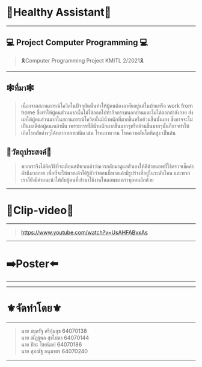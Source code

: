 # 💖Healthy Assistant💖
-------
## 💻 Project Computer Programming 💻
>🎗Computer Programming Project KMITL 2/2021🎗
-------
## 🕸ที่มา🕸
>เนื่องจากสถานการณ์โควิดในปัจจุบันนั้นทำให้ผู้คนต้องอาศัยอยู่แต่ในบ้านหรือ work from home ซึ่งทำให้ผู้คนส่วนมากนั้นไม่ได้ออกไปทำกิจกรรมนอกบ้านและไม่ได้ออกกำลังกาย ส่งผลให้ผู้คนส่วนมากในสถานการณ์โควิดนั้นมีน้ำหนักที่มากขึ้นหรืออ้วนขึ้นนั้นเอง ซึ่งอาจจะไม่เป็นผลดีต่อผู้คนเหล่านั้น เพราะการที่มีน้ำหนักมากขึ้นมากๆหรืออ้วนขึ้นมากๆนั้นก็อาจทำให้เกิดโรคภัยต่างๆได้หลากหลายชนิด เช่น โรคเบาหวาน โรคความดันโลหิตสูง เป็นต้น
## 📍วัตถุประสงค์📍
>พวกเราจึงได้คิดวิธีที่จะเตือนสติพวกเค้าว่าควรกลับมาดูแลตัวเองให้ดีด้วยแอพที่ใช้ตรวจเช็คค่าดัชนีมวลกาย เพื่อที่จะให้พวกเค้าได้รู้ตัวว่าตอนนี้พวกเค้ามีรูปร่างที่อยู่ในระดับไหน และพวกเราก็ยังมีคำแนะนำให้กับผู้คนที่เข้ามาใช้งานในแอพของเราทุกคนอีกด้วย




-------
# 🔴Clip-video📢
-------

>https://www.youtube.com/watch?v=UsAHFABvxAs

------
# ➡️Poster⬅️
------




------
# ⚜️จัดทำโดย⚜️
------
>นาย ชยุตรัฐ ศรีอุ้มสุข 64070138 \
>นาย ณัฎฐพล สุขไผ่ตา 64070144 \
>นาย ปิยะ ไชยนิตย์ 64070186 \
>นาย ศุภณัฐ อนุมาตร 64070240


-----
